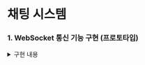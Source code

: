 # 채팅 시스템

### 1. WebSocket 통신 기능 구현 (프로토타입)
<details>
<summary>구현 내용</summary>

1:1 채팅방만을 구현하기 때문에 WebScoket 만을 사용해 세션을 직접 관리하도록 개발 진행
참고: https://docs.spring.io/spring-framework/reference/web/websocket/server.html

### 1-1. WebSocket 의존성 추가
- build.gradle
```groovy
implementation 'org.springframework.boot:spring-boot-starter-websocket'
```
<br />

### 1-2. WebSocketHandler 구현
간단하게 구현해보기 위해 스프링 문서와 같이 `TextWebSocketHandler`를 상속해서 필요한 메서드만 재정의하였다.   
WebSocketSession의 id를 Key로 Map에 담아두고 서버에서 클라이언트로 메세지를 보낼 때 맵에 있는 모든 세션에 데이터를 전송하도록 처리한다.

- **ChatWebSocketHandler**

```java
@Component
public class ChatWebSocketHandler extends TextWebSocketHandler {

    // 관리할 세션 목록
    private final Map<String, WebSocketSession> sessions = new HashMap<>();

    /** 
     * 웹소켓 커넥션이 정상적으로 맺어진 경우 호출
     * 해당 세션 정보를 Map에 추가하고, 접속중인 세션에 새로운 연결을 알려주는 메세지를 전송한다. 
     */
    @Override
    public void afterConnectionEstablished(WebSocketSession session) throws Exception {
        System.out.println("웹소켓 연결: " + session.getUri());

        // 세션 목록에 추가
        sessions.put(session.getId(), session);

        // 저장된 모든 세션에 사용자 연결 알림 전송 (본인 제외)
        sessions.values().forEach(s-> {
            if(!s.getId().equals(session.getId())) {
                try {
                    s.sendMessage(new TextMessage("사용자가 연결되었습니다."));
                } catch (IOException e) {
                    System.out.println("오류 발생 !! " + e.getLocalizedMessage());
                }
            }
        });
    }

    /**
     * 연결된 세션으로 데이터를 수신한 경우 호출
     * 관리중인 모든 세션에 데이터를 전송한다. (채팅방 구분 없음)
     */
    @Override
    protected void handleTextMessage(WebSocketSession session, TextMessage message) throws Exception {
        System.out.println("데이터 통신: " + session.getId() + " = " + message.toString());
        
        // 저장된 모든 세션에 데이터 전송 (본인 제외)
        sessions.values().forEach(s-> {
            if(!s.getId().equals(session.getId())) {
                try {
                    s.sendMessage(new TextMessage(message.getPayload()));
                } catch (IOException e) {
                    System.out.println("오류 발생 !! " + e.getLocalizedMessage());
                }
            }
        });
    }
    
    /**
     * 웹소켓 연결이 닫혔을 때 호출
     * 세션 목록에서 삭제한다.
     */
    @Override
    public void afterConnectionClosed(WebSocketSession session, CloseStatus status) throws Exception {
        System.out.println("웹소켓 종료: " + session.getUri() + ", " + status);

        // 연결 종료 시 세션 삭제
        sessions.remove(session.getId());
    }
}

```
<br />

### 1-3. WebSocketConfiguration 작성
```WebSocketConfigurer ``` 를 구현해서 1-2 에서 만들어둔 ```WebSocketHandler```를 사용하기 위한 설정을 해준다.  
/chat 으로 들어온 요청은 ```WebSocketHandler```를 사용해서 처리한다.

```java
@Configuration
@EnableWebSocket
public class WebSocketConfiguration implements WebSocketConfigurer {

    private final ChatWebSocketHandler handler;

    @Autowired
    public WebSocketConfiguration(ChatWebSocketHandler handler) {
        this.handler = handler;
    }

    @Override
    public void registerWebSocketHandlers(WebSocketHandlerRegistry registry) {
        registry.addHandler(handler, "/chat");
    }
}
```
<br />

### 1-4. 테스트
postman 을 사용해 간단한 테스트를 해볼 수 있다.   
(New 버튼 > WebSocket 선택)
- 사용자1
  ![img.png](../../../../../resources/document/chat/websocket-test-user1.png)

- 사용자2
  ![websocket-test-user2.png](..%2F..%2F..%2F..%2F..%2Fresources%2Fdocument%2Fchat%2Fwebsocket-test-user2.png)

</details>

